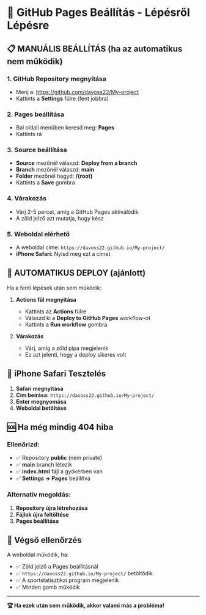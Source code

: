 # 🚀 GitHub Pages Beállítás - Lépésről Lépésre

## 📋 **MANUÁLIS BEÁLLÍTÁS (ha az automatikus nem működik)**

### 1. **GitHub Repository megnyitása**
- Menj a: https://github.com/davoss22/My-project
- Kattints a **Settings** fülre (fent jobbra)

### 2. **Pages beállítása**
- Bal oldali menüben keresd meg: **Pages**
- Kattints rá

### 3. **Source beállítása**
- **Source** mezőnél válaszd: **Deploy from a branch**
- **Branch** mezőnél válaszd: **main**
- **Folder** mezőnél hagyd: **/(root)**
- Kattints a **Save** gombra

### 4. **Várakozás**
- Várj 2-5 percet, amíg a GitHub Pages aktiválódik
- A zöld jelző azt mutatja, hogy kész

### 5. **Weboldal elérhető**
- A weboldal címe: `https://davoss22.github.io/My-project/`
- **iPhone Safari:** Nyisd meg ezt a címet

## 🔧 **AUTOMATIKUS DEPLOY (ajánlott)**

Ha a fenti lépések után sem működik:

1. **Actions fül megnyitása**
   - Kattints az **Actions** fülre
   - Válaszd ki a **Deploy to GitHub Pages** workflow-ot
   - Kattints a **Run workflow** gombra

2. **Várakozás**
   - Várj, amíg a zöld pipa megjelenik
   - Ez azt jelenti, hogy a deploy sikeres volt

## 📱 **iPhone Safari Tesztelés**

1. **Safari megnyitása**
2. **Cím beírása:** `https://davoss22.github.io/My-project/`
3. **Enter megnyomása**
4. **Weboldal betöltése**

## 🆘 **Ha még mindig 404 hiba**

### **Ellenőrizd:**
- ✅ Repository **public** (nem private)
- ✅ **main** branch létezik
- ✅ **index.html** fájl a gyökérben van
- ✅ **Settings → Pages** beállítva

### **Alternatív megoldás:**
1. **Repository újra létrehozása**
2. **Fájlok újra feltöltése**
3. **Pages beállítása**

## 🎯 **Végső ellenőrzés**

A weboldal működik, ha:
- ✅ Zöld jelző a Pages beállításnál
- ✅ `https://davoss22.github.io/My-project/` betöltődik
- ✅ A sportstatisztikai program megjelenik
- ✅ Minden gomb működik

---

**🏆 Ha ezek után sem működik, akkor valami más a probléma!**